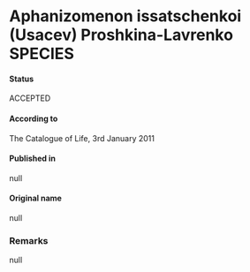 # Aphanizomenon issatschenkoi (Usacev) Proshkina-Lavrenko SPECIES

#### Status
ACCEPTED

#### According to
The Catalogue of Life, 3rd January 2011

#### Published in
null

#### Original name
null

### Remarks
null